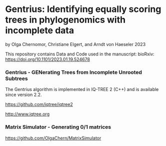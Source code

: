 # Gentrius: Identifying equally scoring trees in phylogenomics with incomplete data
by Olga Chernomor, Christiane Elgert, and Arndt von Haeseler
2023

This repository contains Data and Code used in the manuscript: bioRxiv: https://doi.org/10.1101/2023.01.19.524678

### Gentrius - GENerating Trees from Incomplete Unrooted Subtrees
The Gentrius algorithm is implemented in IQ-TREE 2 (C++) and is available since version 2.2.

https://github.com/iqtree/iqtree2

http://www.iqtree.org

### Matrix Simulator - Generating 0/1 matrices
https://github.com/OlgaChern/MatrixSimulator
